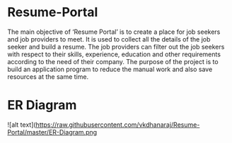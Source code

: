 # Resume-Portal
The main objective of ‘Resume Portal’ is to create a place for job seekers and job
providers to meet. It is used to collect all the details of the job seeker and build a resume. The job
providers can filter out the job seekers with respect to their skills, experience, education and
other requirements according to the need of their company. The purpose of the project is to build
an application program to reduce the manual work and also save resources at the same time.

# ER Diagram
![alt text](https://raw.githubusercontent.com/vkdhanaraj/Resume-Portal/master/ER-Diagram.png
